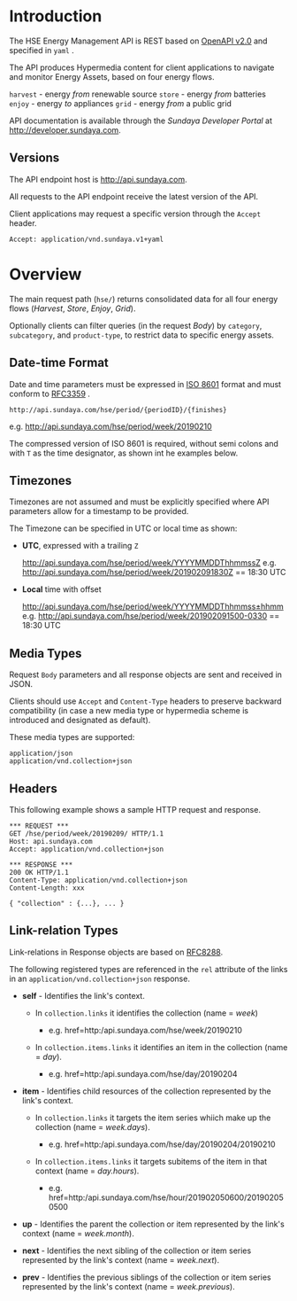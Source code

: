 
# Introduction
The HSE Energy Management API is REST based on [OpenAPI v2.0](https://github.com/OAI/OpenAPI-Specification/blob/master/versions/2.0.md) and specified in `yaml` .

The API produces Hypermedia content for client applications to navigate and monitor Energy Assets, based on four energy flows.

  `harvest` - energy *from* renewable source
  `store` - energy *from* batteries
  `enjoy` - energy *to* appliances
  `grid` - energy *from* a public grid

API documentation is available through the *Sundaya Developer Portal* at http://developer.sundaya.com. 

## Versions
The API endpoint host is http://api.sundaya.com. 

All requests to the API endpoint receive the latest version of the API.     

Client applications may request a specific version through the `Accept` header.

    Accept: application/vnd.sundaya.v1+yaml

# Overview
The main request path (`hse/`) returns consolidated data for all four energy flows (*Harvest*, *Store*, *Enjoy*, *Grid*). 

Optionally clients can filter queries (in the request *Body*) by `category`, `subcategory`, and `product-type`, to restrict data to specific energy assets. 

## Date-time Format
Date and time parameters must be expressed in [ISO 8601](https://en.wikipedia.org/wiki/ISO_8601) format and must conform to [RFC3359](https://tools.ietf.org/html/rfc3339) .

    http://api.sundaya.com/hse/period/{periodID}/{finishes}

e.g. http://api.sundaya.com/hse/period/week/20190210

The compressed version of ISO 8601 is required, without semi colons and with `T` as the time designator, as shown int he examples below.


## Timezones
Timezones are not assumed and must be explicitly specified where API parameters allow for a timestamp to be provided. 

The Timezone can be specified in UTC or local time as shown:

- __UTC__, expressed with a trailing `Z` 

    http://api.sundaya.com/hse/period/week/YYYYMMDDThhmmssZ
    e.g. http://api.sundaya.com/hse/period/week/201902091830Z == 18:30 UTC

- __Local__ time with offset 

    http://api.sundaya.com/hse/period/week/YYYYMMDDThhmmss±hhmm
    e.g. http://api.sundaya.com/hse/period/week/201902091500-0330 == 18:30 UTC
## Media Types
Request `Body` parameters and all response objects are sent and received in JSON. 

Clients should use `Accept` and `Content-Type` headers to preserve backward compatibility (in case a new media type or hypermedia scheme is introduced and designated as default).

These media types are supported:

    application/json 
    application/vnd.collection+json

## Headers
This following example shows a sample HTTP request and response.
```
*** REQUEST ***	
GET /hse/period/week/20190209/ HTTP/1.1	
Host: api.sundaya.com	
Accept: application/vnd.collection+json	

*** RESPONSE ***	
200 OK HTTP/1.1	
Content-Type: application/vnd.collection+json	
Content-Length: xxx	

{ "collection" : {...}, ... }
```

## Link-relation Types
Link-relations in Response objects are based on [RFC8288](https://tools.ietf.org/html/rfc8288#page-6). 

The following registered types are referenced in the `rel` attribute of the links in an `application/vnd.collection+json` response. 
- **self**	- Identifies the link's context.
  - In `collection.links` it identifies the collection (name = *week*)            
    - e.g. href=<a>http:/api.sundaya.com/hse/week/20190210</a>

  - In `collection.items.links` it identifies an item in the collection (name = *day*).
    - e.g. href=<a>http:/api.sundaya.com/hse/day/20190204</a>

- **item** - Identifies child resources of the collection represented by the link's context. 
  - In `collection.links` it targets the item series whiich make up the collection (name = *week.days*).
    - e.g. href=<a>http:/api.sundaya.com/hse/day/20190204/20190210</a>

  - In `collection.items.links` it targets subitems of the item in that context (name = *day.hours*).
    - e.g. href=<a>http:/api.sundaya.com/hse/hour/201902050600/201902050500</a>

- **up** - Identifies the parent the collection or item represented by the link's context (name = *week.month*).

- **next** - Identifies the next sibling of the collection or item series represented by the link's context (name = *week.next*).

- **prev** - Identifies the previous siblings of the collection or item series represented by the link's context (name = *week.previous*).
